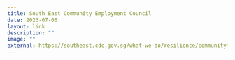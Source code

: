 ```yaml
---
title: South East Community Employment Council
date: 2023-07-06
layout: link
description: ""
image: ""
external: https://southeast.cdc.gov.sg/what-we-do/resilience/communitymentalwellnessgrant/
---
```

